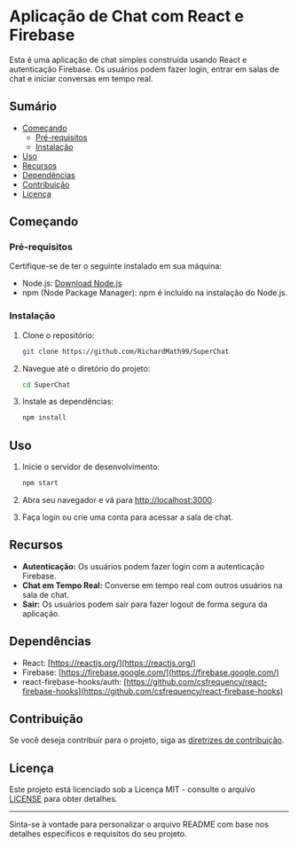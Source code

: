 # Aplicação de Chat com React e Firebase

Esta é uma aplicação de chat simples construída usando React e autenticação Firebase. Os usuários podem fazer login, entrar em salas de chat e iniciar conversas em tempo real.

## Sumário

- [Começando](#começando)
  - [Pré-requisitos](#pré-requisitos)
  - [Instalação](#instalação)
- [Uso](#uso)
- [Recursos](#recursos)
- [Dependências](#dependências)
- [Contribuição](#contribuição)
- [Licença](#licença)

## Começando

### Pré-requisitos

Certifique-se de ter o seguinte instalado em sua máquina:

- Node.js: [Download Node.js](https://nodejs.org/)
- npm (Node Package Manager): npm é incluído na instalação do Node.js.

### Instalação

1. Clone o repositório:

   ```bash
   git clone https://github.com/RichardMath99/SuperChat
   ```

2. Navegue até o diretório do projeto:

   ```bash
   cd SuperChat
   ```

3. Instale as dependências:

   ```bash
   npm install
   ```

## Uso

1. Inicie o servidor de desenvolvimento:

   ```bash
   npm start
   ```

2. Abra seu navegador e vá para [http://localhost:3000](http://localhost:3000).

3. Faça login ou crie uma conta para acessar a sala de chat.

## Recursos

- **Autenticação:** Os usuários podem fazer login com a autenticação Firebase.
- **Chat em Tempo Real:** Converse em tempo real com outros usuários na sala de chat.
- **Sair:** Os usuários podem sair para fazer logout de forma segura da aplicação.

## Dependências

- React: [https://reactjs.org/](https://reactjs.org/)
- Firebase: [https://firebase.google.com/](https://firebase.google.com/)
- react-firebase-hooks/auth: [https://github.com/csfrequency/react-firebase-hooks](https://github.com/csfrequency/react-firebase-hooks)

## Contribuição

Se você deseja contribuir para o projeto, siga as [diretrizes de contribuição](CONTRIBUTING.md).

## Licença

Este projeto está licenciado sob a Licença MIT - consulte o arquivo [LICENSE](LICENSE) para obter detalhes.

---

Sinta-se à vontade para personalizar o arquivo README com base nos detalhes específicos e requisitos do seu projeto.
